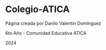 # Colegio-ATICA
Página creada por Danilo Valentín Domínguez  

6to Año - Comunidad Educativa ATICA  

2024  